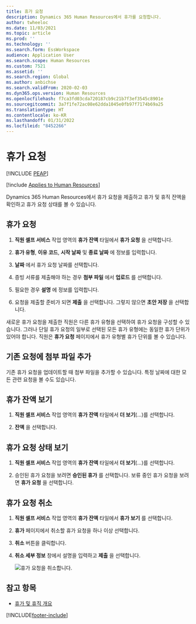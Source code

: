 ```yaml
---
title: 휴가 요청
description: Dynamics 365 Human Resources에서 휴가를 요청합니다.
author: twheeloc
ms.date: 11/03/2021
ms.topic: article
ms.prod: ''
ms.technology: ''
ms.search.form: EssWorkspace
audience: Application User
ms.search.scope: Human Resources
ms.custom: 7521
ms.assetid: ''
ms.search.region: Global
ms.author: anbichse
ms.search.validFrom: 2020-02-03
ms.dyn365.ops.version: Human Resources
ms.openlocfilehash: f7ca3fd03cda720187cb9c21b7f3ef3545c8901e
ms.sourcegitcommit: 3a7f1fe72ac08e62dda1045e0fb97f7174b69a25
ms.translationtype: HT
ms.contentlocale: ko-KR
ms.lasthandoff: 01/31/2022
ms.locfileid: "8452266"
---
```

# <a name="request-time-off"></a>휴가 요청


[!INCLUDE [PEAP](../includes/peap-2.md)]

[!include [Applies to Human Resources](../includes/applies-to-hr.md)]

Dynamics 365 Human Resources에서 휴가 요청을 제출하고 휴가 및 휴직 잔액을 확인하고 휴가 요청 상태를 볼 수 있습니다.

## <a name="request-time-off"></a>휴가 요청

1. **직원 셀프 서비스** 작업 영역의 **휴가 잔액** 타일에서 **휴가 요청** 을 선택합니다.

2. **휴가 유형**, **이유 코드**, **시작 날짜** 및 **종료 날짜** 에 정보를 입력합니다.

3. **날짜** 에서 휴가 요청 날짜를 선택합니다.

4. 증빙 서류를 제출해야 하는 경우 **첨부 파일** 에서 **업로드** 를 선택합니다.

5. 필요한 경우 **설명** 에 정보를 입력합니다.

6. 요청을 제출할 준비가 되면 **제출** 을 선택합니다. 그렇지 않으면 **초안 저장** 을 선택합니다.

새로운 휴가 요청을 제출한 직원은 다른 휴가 유형을 선택하여 휴가 요청을 구성할 수 있습니다. 그러나 단일 휴가 요청의 일부로 선택된 모든 휴가 유형에는 동일한 휴가 단위가 있어야 합니다. 직원은 **휴가 요청** 페이지에서 휴가 유형별 휴가 단위를 볼 수 있습니다.

## <a name="add-an-attachment-to-an-existing-request"></a>기존 요청에 첨부 파일 추가

기존 휴가 요청을 업데이트할 때 첨부 파일을 추가할 수 있습니다. 특정 날짜에 대한 모든 관련 요청을 볼 수도 있습니다.

## <a name="view-leave-balances"></a>휴가 잔액 보기

1. **직원 셀프 서비스** 작업 영역의 **휴가 잔액** 타일에서 **더 보기**(...)를 선택합니다.

2. **잔액** 을 선택합니다.

## <a name="view-leave-request-status"></a>휴가 요청 상태 보기

1. **직원 셀프 서비스** 작업 영역의 **휴가 잔액** 타일에서 **더 보기**(...)를 선택합니다.

2. 승인된 휴가 요청을 보려면 **승인된 휴가** 를 선택합니다. 보류 중인 휴가 요청을 보려면 **휴가 요청** 을 선택합니다.

## <a name="cancel-time-off-requests"></a>휴가 요청 취소

1. **직원 셀프 서비스** 작업 영역의 **휴가 잔액** 타일에서 **휴가 보기** 를 선택합니다.

2. **휴가** 페이지에서 취소할 휴가 요청을 하나 이상 선택합니다.

3. **취소** 버튼을 클릭합니다.

4. **취소 세부 정보** 창에서 설명을 입력하고 **제출** 을 선택합니다.

   ![휴가 요청을 취소합니다.](media/hr-leave-and-absence-cancel.png)

## <a name="see-also"></a>참고 항목

- [휴가 및 휴직 개요](hr-leave-and-absence-overview.md)


[!INCLUDE[footer-include](../includes/footer-banner.md)]
